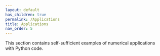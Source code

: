```yaml
---
layout: default
has_children: true
permalink: /Applications
title: Applications
nav_order: 5
---
```


This section contains self-sufficient examples of numerical applications with Python code.